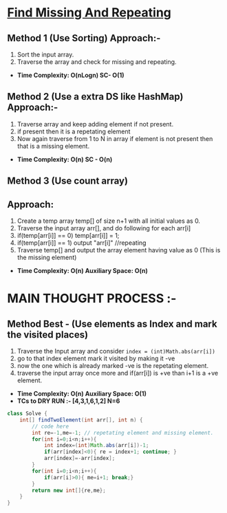 # [**Find Missing And Repeating**](https://practice.geeksforgeeks.org/problems/find-missing-and-repeating2512/1#)
## **Method 1 (Use Sorting) Approach:-**
1. Sort the input array.
2. Traverse the array and check for missing and repeating.

- **Time Complexity: O(nLogn) SC- O(1)**
## **Method 2 (Use a extra DS like HashMap) Approach:-**
1. Traverse array and keep adding element if not present.
2. if present then it is a repetating element
3. Now again traverse from 1 to N in array if element is not present then that is a missing element.
- **Time Complexity: O(n) SC - O(n)**
## **Method 3 (Use count array)**
## **Approach:**


1. Create a temp array temp[] of size n+1 with all initial values as 0.
2. Traverse the input array arr[], and do following for each arr[i] 
3. if(temp[arr[i]] == 0) temp[arr[i]] = 1;
4. if(temp[arr[i]] == 1) output "arr[i]" //repeating
5. Traverse temp[] and output the array element having value as 0 (This is the missing element)

- **Time Complexity: O(n) Auxiliary Space: O(n)**

# **MAIN THOUGHT PROCESS :-**
## **Method Best - (Use elements as Index and mark the visited places)**

1. Traverse the Input array and consider ```index = (int)Math.abs(arr[i]) ```
2. go to that index element mark it visited by making it -ve
3. now the one which is already marked -ve is the repetating element.
4. traverse the input array once more and if(arr[i]) is +ve than i+1 is a +ve element.
- **Time Complexity: O(n) Auxiliary Space: O(1)**
- **TCs to DRY RUN :- [4,3,1,6,1,2] N=6**
```java
class Solve {
    int[] findTwoElement(int arr[], int n) {
        // code here
        int re=-1,me=-1; // repetating element and missing element.
        for(int i=0;i<n;i++){
            int index=(int)Math.abs(arr[i])-1;
            if(arr[index]<0){ re = index+1; continue; }
            arr[index]=-arr[index];
        }
        for(int i=0;i<n;i++){
            if(arr[i]>0){ me=i+1; break;}
        }
        return new int[]{re,me};
    }
}
```
